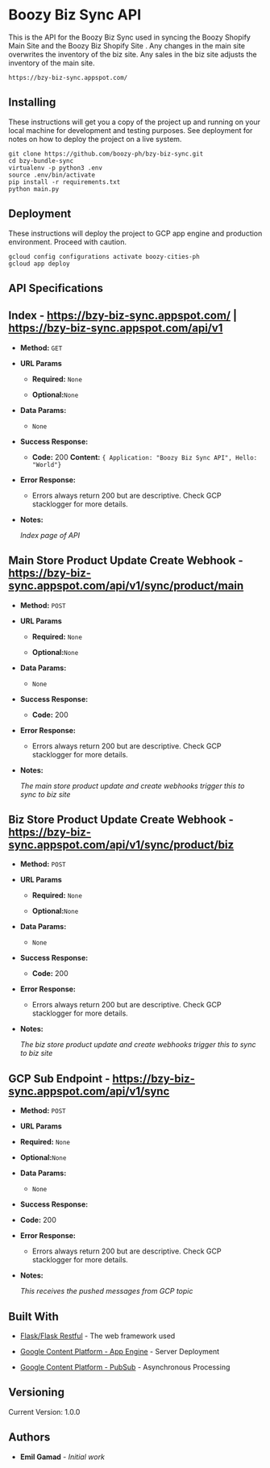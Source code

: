 # Boozy Biz Sync API

This is the API for the Boozy Biz Sync used in syncing the Boozy Shopify Main Site and the Boozy Biz Shopify Site . Any changes in the main site overwrites the inventory of the biz site. Any sales in the biz site adjusts the inventory of the main site.

```
https://bzy-biz-sync.appspot.com/
```

## Installing

These instructions will get you a copy of the project up and running on your local machine for development and testing purposes. See deployment for notes on how to deploy the project on a live system.

```
git clone https://github.com/boozy-ph/bzy-biz-sync.git
cd bzy-bundle-sync
virtualenv -p python3 .env
source .env/bin/activate
pip install -r requirements.txt
python main.py
```

## Deployment

These instructions will deploy the project to GCP app engine and production environment. Proceed with caution.

```
gcloud config configurations activate boozy-cities-ph
gcloud app deploy
```

## API Specifications

**Index** - https://bzy-biz-sync.appspot.com/ | https://bzy-biz-sync.appspot.com/api/v1
----

* **Method:**  `GET`

*  **URL Params**

   * **Required:** `None`

   * **Optional:**`None`

* **Data Params:**
    * `None`

* **Success Response:**

  * **Code:** 200
    **Content:** `{ Application: "Boozy Biz Sync API", Hello: "World"}`

* **Error Response:**

   * Errors always return 200 but are descriptive. Check GCP stacklogger for more details.

* **Notes:**

     _Index page of API_

 **Main Store Product Update Create Webhook** - https://bzy-biz-sync.appspot.com/api/v1/sync/product/main
 ----

 * **Method:**  `POST`

 *  **URL Params**

    * **Required:** `None`

    * **Optional:**`None`

 * **Data Params:**
     * `None`

 * **Success Response:**

   * **Code:** 200

 * **Error Response:**

    * Errors always return 200 but are descriptive. Check GCP stacklogger for more details.

 * **Notes:**

      _The main store product update and create webhooks trigger this to sync to biz site_

**Biz Store Product Update Create Webhook** - https://bzy-biz-sync.appspot.com/api/v1/sync/product/biz
----

* **Method:**  `POST`

*  **URL Params**

   * **Required:** `None`

   * **Optional:**`None`

* **Data Params:**
    * `None`

* **Success Response:**

  * **Code:** 200

* **Error Response:**

   * Errors always return 200 but are descriptive. Check GCP stacklogger for more details.

* **Notes:**

     _The biz store product update and create webhooks trigger this to sync to biz site_

**GCP Sub Endpoint** - https://bzy-biz-sync.appspot.com/api/v1/sync
----

* **Method:**  `POST`

*  **URL Params**

  * **Required:** `None`

  * **Optional:**`None`

* **Data Params:**
   * `None`

* **Success Response:**

 * **Code:** 200

* **Error Response:**

  * Errors always return 200 but are descriptive. Check GCP stacklogger for more details.

* **Notes:**

    _This receives the pushed messages from GCP topic_

## Built With

* [Flask/Flask Restful](https://flask-restful.readthedocs.io/en/latest/index.html) - The web framework used

* [Google Content Platform - App Engine](https://console.cloud.google.com/appengine?organizationId=563517976623&project=boozy-bundles) - Server Deployment

* [Google Content Platform - PubSub](https://console.cloud.google.com/cloudpubsub/topic/list?organizationId=563517976623&project=boozy-bundles) - Asynchronous Processing


## Versioning

Current Version: 1.0.0

## Authors

* **Emil Gamad** - *Initial work*
